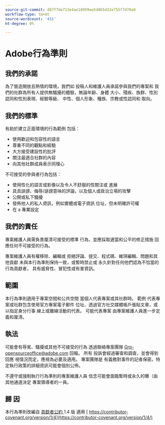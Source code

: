 ```yaml
---
source-git-commit: d87f7de713e4ae18959ae5d865d32e755f7d70a0
workflow-type: tm+mt
source-wordcount: '431'
ht-degree: 0%

---
```

# Adobe行為準則

## 我們的承諾

為了營造開放且熱情的環境，我們如
投稿人和維護人員承諾參與我們的專案和
我們的社群為所有人提供無騷擾的體驗，無論年齡、身體
大小、殘疾、族群、性別認同和性別表現、經驗等級、
中性、個人形象、種族、宗教或性認同和
取向。

## 我們的標準

有助於建立正面環境的行為範例
包括：

* 使用歡迎和包容性的語言
* 尊重不同的觀點和經驗
* 大方接受建設性的批評
* 關注最適合社群的內容
* 向其他社群成員表示同理心

不可接受的參與者行為包括：

* 使用性化的語言或影像以及令人不舒服的性關注或
進展
* 具具誹謗、侮辱/誹謗意味的評論，以及個人或政治立場的攻擊
* 公開或私下騷擾
* 發佈他人的私人資訊，例如實體或電子資訊
位址，但未明確許可權
* 在 a
專業設定

## 我們的責任

專案維護人員需負責厘清可接受的標準
行為，並應採取適當和公平的修正措施
回應任何不可接受的行為。

專案維護人員有權移除、編輯或
拒絕評論、提交、程式碼、維琪編輯、問題和其他貢獻
未與本行為準則保持一致，或暫時禁止或
永久針對任何他們認為不恰當的行為貢獻者，
具有威脅性、冒犯性或有害資訊。

## 範圍

本行為準則適用于專案空間和公共空間
當個人代表專案或其社群時。 範例
代表專案或社群包含使用官方專案電子郵件
位址、透過官方社交媒體帳戶張貼文章，或以指定身分行事
線上或離線活動的代表。 可能代表專案
由專案維護人員進一步定義和厘清。

## 執法

可能會有辱駡、騷擾或其他不可接受的行為
透過聯絡專案團隊 Grp-opensourceoffice@adobe.com 回報。 所有
投訴會經過審查和調查，並會得到回應
視情況而定，應視為必要及適用。 專案團隊是
有義務對事件的記者保密。特定執行政策的詳細資訊可能會個別公佈。

不遵守或強制執行行為準則的專案維護人員
信念可能會面臨暫時或永久的曝（由其他通道決定
專案領導者的一員。

## 歸 因

本行為準則改編自 [ 貢獻者公約 ](https://contributor-covenant.org) 1.4 版
適用 [ https://contributor-covenant.org/version/1/4](https://contributor-covenant.org/version/1/4/)
